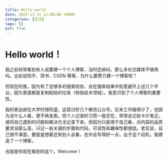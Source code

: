 ```yaml
---
title: Hello world
date: 2023-11-11 11:00:00 +0800
categories: [生活]
tags: []
pin: true
---
```


# Hello world！

我之前经常看到有人说要建一个个人博客，当时还纳闷，那么多社交媒体不够用吗。比如说知乎、简书、CSDN 等等，为什么要费力建一个博客呢？

但现在的我，因为有了足够多的搜索经验，会在搜索结果中刻意避开上述几个平台，因为里面都是复制粘贴的垃圾（特指技术领域）。我意识到了个人博客的重要性。

我的表达欲在大学时很旺盛，运营过好几个微信公众号。后来工作碰得少了，也因为没什么人看，便不再发表。但个人记录的习惯一直还在，常常会记些卡片笔记，或将自己遇到的问题和解决方法记录下来。但因为只是用于自己看，对内容的品质要求没那么高，只记一些关键的步骤和代码，可读性和趣味性都很低。老实说，自己很不满意。要是是想着还有别人会看，也许会写得好一点，出于这个动机，我建造了一个博客。

也就是你现在看到的这个。Welcome！